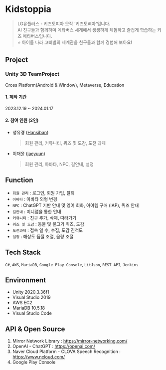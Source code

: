 # Kidstoppia
> LG유플러스 - 키즈토피아 모작 '키즈토삐아'입니다.   
> AI 친구들과 함께하며 메타버스 세계에서 생생하게 체험하고 즐겁게 학습하는 키즈 메타버스입니다.   
> ⭐ 아이들 나라 고삐별의 세계관을 친구들과 함께 경험해 보아요!
## Project
### Unity 3D TeamProject
Cross Platform(Android & Window), Metaverse, Education
#### 1. 제작 기간
2023.12.19 ~ 2024.01.17
#### 2. 참여 인원 (2인)
- 성유경 ([Hansiban](https://github.com/Hansiban))
  > 회원 관리, 커뮤니티, 퀴즈 및 도감, 도전 과제
- 이재윤 ([jaeyuun](https://github.com/jaeyuun))
  > 회원 관리, 아바타, NPC, 길안내, 설정
## Function
- `회원 관리` : 로그인, 회원 가입, 탈퇴
- `아바타` : 아바타 외형 변경
- `NPC` : ChatGPT 기반 안내 및 영어 회화, 아이템 구매 (IAP), 퀴즈 안내
- `길안내` : 미니맵을 통한 안내
- `커뮤니티` : 친구 추가, 삭제, 따라가기
- `퀴즈 및 도감` : 동물 및 물고기 퀴즈, 도감
- `도전과제` : 접속 일 수, 수집, 도감 진척도
- `설정` : 해상도 품질 조절, 음량 조절
## Tech Stack
`C#`, `AWS`, `MariaDB`, `Google Play Console`, `LitJson`, `REST API`, `Jenkins`
## Environment
- Unity 2020.3.36f1
- Visual Studio 2019
- AWS EC2
- MariaDB 10.5.18
- Visual Studio Code
## API & Open Source
1. Mirror Network Library : https://mirror-networking.com/
2. OpenAI - ChatGPT : https://openai.com/
3. Naver Cloud Platform -  CLOVA Speech Recognition : https://www.ncloud.com/
4. Google Play Console
